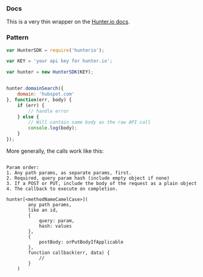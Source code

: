

### Docs

This is a very thin wrapper on the [Hunter.io docs](https://hunter.io/api/v2/docs).

### Pattern

```javascript
var HunterSDK = require('hunterio');

var KEY = 'your api key for hunter.io';

var hunter = new HunterSDK(KEY);


hunter.domainSearch({
	domain: 'hubspot.com'
}, function(err, body) {
	if (err) {
		// handle error
	} else {
		// Will contain same body as the raw API call
		console.log(body);
	}
});

```

More generally, the calls work like this: 

```

Param order:
1. Any path params, as separate params, first.
2. Required, query param hash (include empty object if none)
3. If a POST or PUT, include the body of the request as a plain object
4. The callback to execute on completion.

hunter[<methodNameCamelCase>](
		any path params,
		like an id,
		{
			query: param,
			hash: values
		},
		{
			postBody: orPutBodyIfApplicable
		},
		function callback(err, data) {
			// 
		}
	)
```
